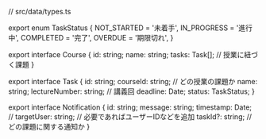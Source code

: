 // src/data/types.ts

export enum TaskStatus {
  NOT_STARTED = '未着手',
  IN_PROGRESS = '進行中',
  COMPLETED = '完了',
  OVERDUE = '期限切れ',
}

export interface Course {
  id: string;
  name: string;
  tasks: Task[]; // 授業に紐づく課題
}

export interface Task {
  id: string;
  courseId: string; // どの授業の課題か
  name: string;
  lectureNumber: string; // 講義回
  deadline: Date;
  status: TaskStatus;
}

export interface Notification {
  id: string;
  message: string;
  timestamp: Date;
  // targetUser: string; // 必要であればユーザーIDなどを追加
  taskId?: string; // どの課題に関する通知か
}

